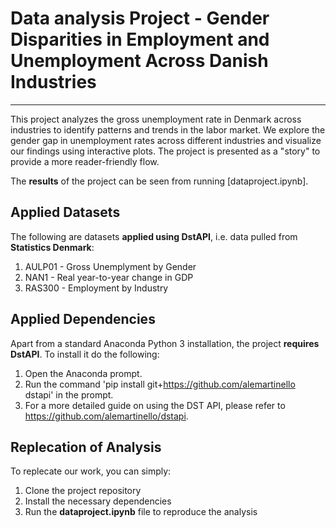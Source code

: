 # Data analysis Project - Gender Disparities in Employment and Unemployment Across Danish Industries
---
This project analyzes the gross unemployment rate in Denmark across industries to identify patterns and trends in the labor market. We explore the gender gap in unemployment rates across different industries and visualize our findings using interactive plots. The project is presented as a "story" to provide a more reader-friendly flow.

The **results** of the project can be seen from running [dataproject.ipynb].

## Applied Datasets
The following are datasets **applied using DstAPI**, i.e. data pulled from **Statistics Denmark**:
1. AULP01 - Gross Unemplyment by Gender
2. NAN1 - Real year-to-year change in GDP
3. RAS300 - Employment by Industry

## Applied Dependencies
Apart from a standard Anaconda Python 3 installation, the project **requires DstAPI**. To install it do the following:
1. Open the Anaconda prompt.
2. Run the command 'pip install git+https://github.com/alemartinello dstapi' in the prompt.
3. For a more detailed guide on using the DST API, please refer to https://github.com/alemartinello/dstapi.

## Replecation of Analysis
To replecate our work, you can simply:

1. Clone the project repository
2. Install the necessary dependencies
3. Run the **dataproject.ipynb** file to reproduce the analysis